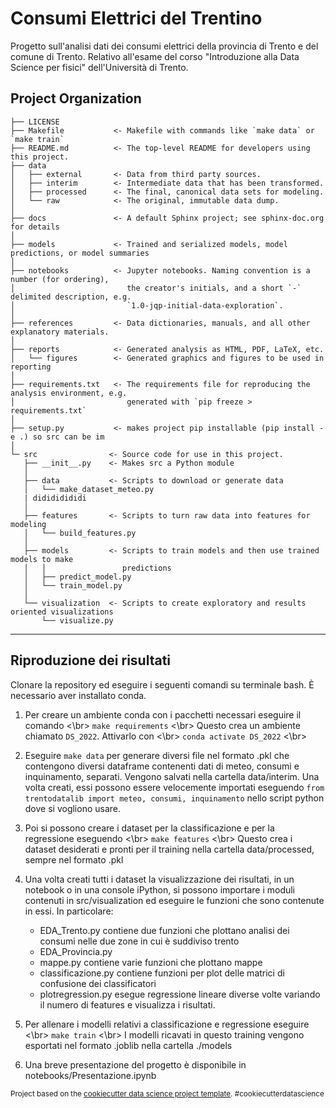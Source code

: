 Consumi Elettrici del Trentino
==============================

Progetto sull'analisi dati dei consumi elettrici della provincia di Trento e del comune di Trento.
Relativo all'esame del corso "Introduzione alla Data Science per fisici" dell'Università di Trento.

Project Organization
------------

    ├── LICENSE
    ├── Makefile           <- Makefile with commands like `make data` or `make train`
    ├── README.md          <- The top-level README for developers using this project.
    ├── data
    │   ├── external       <- Data from third party sources.
    │   ├── interim        <- Intermediate data that has been transformed.
    │   ├── processed      <- The final, canonical data sets for modeling.
    │   └── raw            <- The original, immutable data dump.
    │
    ├── docs               <- A default Sphinx project; see sphinx-doc.org for details
    │
    ├── models             <- Trained and serialized models, model predictions, or model summaries
    │
    ├── notebooks          <- Jupyter notebooks. Naming convention is a number (for ordering),
    │                         the creator's initials, and a short `-` delimited description, e.g.
    │                         `1.0-jqp-initial-data-exploration`.
    │
    ├── references         <- Data dictionaries, manuals, and all other explanatory materials.
    │
    ├── reports            <- Generated analysis as HTML, PDF, LaTeX, etc.
    │   └── figures        <- Generated graphics and figures to be used in reporting
    │
    ├── requirements.txt   <- The requirements file for reproducing the analysis environment, e.g.
    │                         generated with `pip freeze > requirements.txt`
    │
    ├── setup.py           <- makes project pip installable (pip install -e .) so src can be im
    │
    └─ src                <- Source code for use in this project.
       ├── __init__.py    <- Makes src a Python module
       │
       ├── data           <- Scripts to download or generate data
       │   └── make_dataset_meteo.py
       | didididididi
       │
       ├── features       <- Scripts to turn raw data into features for modeling
       │   └── build_features.py
       │
       ├── models         <- Scripts to train models and then use trained models to make
       │   │                 predictions
       │   ├── predict_model.py
       │   └── train_model.py
       │
       └── visualization  <- Scripts to create exploratory and results oriented visualizations
           └── visualize.py


--------

## Riproduzione dei risultati

Clonare la repository ed eseguire i seguenti comandi su terminale bash. È necessario aver installato conda.

1. Per creare un ambiente conda con i pacchetti necessari eseguire il comando <\br>
	`make requirements` <\br>
   Questo crea un ambiente chiamato `DS_2022`. Attivarlo con <\br>
   	`conda activate DS_2022` <\br>
   	
2. Eseguire `make data` per generare diversi file nel formato .pkl che contengono diversi dataframe 
    contenenti dati di meteo, consumi e inquinamento, separati. Vengono salvati nella cartella data/interim.
   Una volta creati, essi possono essere velocemente importati eseguendo
   	`from trentodatalib import meteo, consumi, inquinamento` nello script python dove si vogliono usare.

2. Poi si possono creare i dataset per la classificazione e per la regressione eseguendo <\br>
	`make features` <\br>
   Questo crea i dataset desiderati e pronti per il training nella cartella data/processed, sempre nel formato .pkl
   
3. Una volta creati tutti i dataset la visualizzazione dei risultati, in un notebook o in una console iPython, si possono importare i moduli contenuti in src/visualization ed eseguire le funzioni che sono contenute in essi. In particolare:
	+ EDA_Trento.py contiene due funzioni che plottano analisi dei consumi nelle due zone in cui è suddiviso trento
	+ EDA_Provincia.py
	+ mappe.py contiene varie funzioni che plottano mappe
	+ classificazione.py contiene funzioni per plot delle matrici di confusione dei classificatori
	+ plotregression.py esegue regressione lineare diverse volte variando il numero di features e visualizza i risultati.

4. Per allenare i modelli relativi a classificazione e regressione eseguire <\br>
	`make train` <\br>
   I modelli ricavati in questo training vengono esportati nel formato .joblib nella cartella ./models

5. Una breve presentazione del progetto è disponibile in notebooks/Presentazione.ipynb


<p><small>Project based on the <a target="_blank" href="https://drivendata.github.io/cookiecutter-data-science/">cookiecutter data science project template</a>. #cookiecutterdatascience</small></p>
